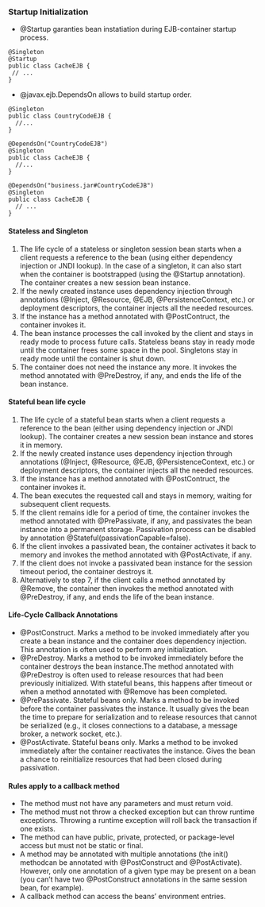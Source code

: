 ### Startup Initialization
* @Startup garanties bean instatiation during EJB-container startup process.
```
@Singleton
@Startup
public class CacheEJB {
 // ...
}
```
* @javax.ejb.DependsOn allows to build startup order.
```
@Singleton
public class CountryCodeEJB {
  //...
}

@DependsOn("CountryCodeEJB")
@Singleton
public class CacheEJB {
  //...
}

@DependsOn("business.jar#CountryCodeEJB")
@Singleton
public class CacheEJB {
  // ...
}
```
#### Stateless and Singleton
1. The life cycle of a stateless or singleton session bean starts when a client requests a reference to the bean (using either dependency injection or JNDI lookup). In the case of a singleton, it can also start when the container is bootstrapped (using the @Startup annotation). The container creates a new session bean instance.
2. If the newly created instance uses dependency injection through annotations (@Inject, @Resource, @EJB, @PersistenceContext, etc.) or deployment descriptors, the container injects all the needed resources.
3. If the instance has a method annotated with @PostContruct, the container invokes it.
4. The bean instance processes the call invoked by the client and stays in ready mode to process future calls. Stateless beans stay in ready mode until the container frees some space in the pool. Singletons stay in ready mode until the container is shut down.
5. The container does not need the instance any more. It invokes the method annotated with @PreDestroy, if any, and ends the life of the bean instance.

#### Stateful bean life cycle
1. The life cycle of a stateful bean starts when a client requests a reference to the bean (either using dependency injection or JNDI lookup). The container creates a new session bean instance and stores it in memory.
2. If the newly created instance uses dependency injection through annotations (@Inject, @Resource, @EJB, @PersistenceContext, etc.) or deployment descriptors, the container injects all the needed resources.
3. If the instance has a method annotated with @PostContruct, the container invokes it.
4. The bean executes the requested call and stays in memory, waiting for subsequent client requests.
5. If the client remains idle for a period of time, the container invokes the method annotated
with @PrePassivate, if any, and passivates the bean instance into a permanent storage. Passivation process can be disabled by annotation @Stateful(passivationCapable=false).
6. If the client invokes a passivated bean, the container activates it back to memory and
invokes the method annotated with @PostActivate, if any.
7. If the client does not invoke a passivated bean instance for the session timeout period, the container destroys it.
8. Alternatively to step 7, if the client calls a method annotated by @Remove, the container then invokes the method annotated with @PreDestroy, if any, and ends the life of the bean instance.

#### Life-Cycle Callback Annotations
* @PostConstruct. Marks a method to be invoked immediately after you create a bean instance and the container
does dependency injection. This annotation is often used to perform any initialization.
* @PreDestroy. Marks a method to be invoked immediately before the container destroys the bean instance.The method annotated with @PreDestroy is often used to release resources that had been previously initialized. With stateful beans, this happens after timeout or when a method annotated with @Remove has been completed.
* @PrePassivate. Stateful beans only. Marks a method to be invoked before the container passivates the instance. It usually gives the bean the time to prepare for serialization and to release resources that cannot be serialized (e.g., it closes connections to a database, a message broker, a network socket, etc.).
* @PostActivate. Stateful beans only. Marks a method to be invoked immediately after the container reactivates the
instance. Gives the bean a chance to reinitialize resources that had been closed during passivation.

#### Rules apply to a callback method
* The method must not have any parameters and must return void.
* The method must not throw a checked exception but can throw runtime exceptions. Throwing a runtime exception will roll back the transaction if one exists.
* The method can have public, private, protected, or package-level access but must not be static or final.
* A method may be annotated with multiple annotations (the init() methodcan be annotated with @PostConstruct and @PostActivate). However, only one annotation of a given type may be present on a bean (you can’t have two @PostConstruct annotations in the same session bean, for example).
* A callback method can access the beans’ environment entries.
